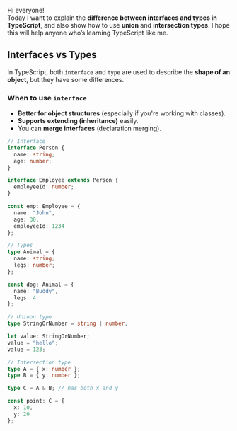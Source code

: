 

Hi everyone!  
Today I want to explain the **difference between interfaces and types in TypeScript**, and also show how to use **union** and **intersection types**. I hope this will help anyone who’s learning TypeScript like me.

## Interfaces vs Types

In TypeScript, both `interface` and `type` are used to describe the **shape of an object**, but they have some differences.

### When to use `interface`

- **Better for object structures** (especially if you're working with classes).
- **Supports extending (inheritance)** easily.
- You can **merge interfaces** (declaration merging).


<!-- Examples -->

```ts
// Interface
interface Person {
  name: string;
  age: number;
}

interface Employee extends Person {
  employeeId: number;
}

const emp: Employee = {
  name: "John",
  age: 30,
  employeeId: 1234
};

// Types
type Animal = {
  name: string;
  legs: number;
};

const dog: Animal = {
  name: "Buddy",
  legs: 4
};

// Uninon type
type StringOrNumber = string | number;

let value: StringOrNumber;
value = "hello"; 
value = 123; 

// Intersection type
type A = { x: number };
type B = { y: number };

type C = A & B; // has both x and y

const point: C = {
  x: 10,
  y: 20
};